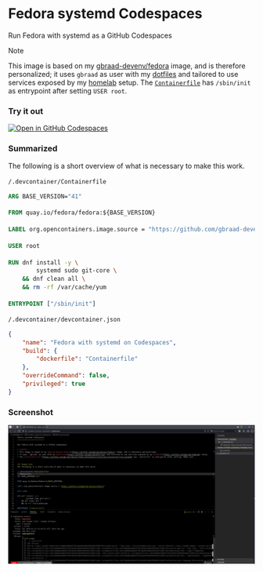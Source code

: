 Fedora systemd Codespaces
=========================

Run Fedora with systemd as a GitHub Codespaces

> [!NOTE]
> This image is based on my [gbraad-devenv/fedora](https://github.com/gbraad-devenv/fedora) image, and is therefore personalized;
> it uses  `gbraad` as user with my [dotfiles](https://github.com/gbraad/dotfiles) and tailored to use services exposed by my [homelab](https://github.com/gbraad-homelab) setup.
> The [`Containerfile`](https://github.com/gbraad-devenv/fedora/blob/main/containers/Containerfile-systemd) has `/sbin/init` as entrypoint after setting `USER root`.


### Try it out

[![Open in GitHub Codespaces](https://github.com/codespaces/badge.svg)](https://codespaces.new/gbraad-devenv/fedora-systemd)


### Summarized
The following is a short overview of what is necessary to make this work.

`/.devcontainer/Containerfile`
```Dockerfile
ARG BASE_VERSION="41"

FROM quay.io/fedora/fedora:${BASE_VERSION}

LABEL org.opencontainers.image.source = "https://github.com/gbraad-devenv/fedora"

USER root

RUN dnf install -y \
        systemd sudo git-core \
    && dnf clean all \
    && rm -rf /var/cache/yum

ENTRYPOINT ["/sbin/init"]
```

`/.devcontainer/devcontainer.json`
```json
{
    "name": "Fedora with systemd on Codespaces",
    "build": {
        "dockerfile": "Containerfile"
    },
    "overrideCommand": false,
    "privileged": true
}
```

### Screenshot

!["A codespace running Fedora with systemd"](./screenshot.png)
